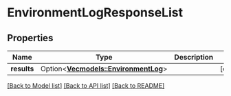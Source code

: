 # EnvironmentLogResponseList

## Properties

Name | Type | Description | Notes
------------ | ------------- | ------------- | -------------
**results** | Option<[**Vec<models::EnvironmentLog>**](EnvironmentLog.md)> |  | [optional]

[[Back to Model list]](../README.md#documentation-for-models) [[Back to API list]](../README.md#documentation-for-api-endpoints) [[Back to README]](../README.md)


